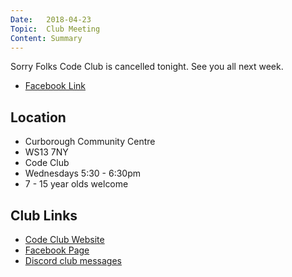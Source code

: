 ```yaml
---
Date:   2018-04-23
Topic:  Club Meeting
Content: Summary
---
```

Sorry Folks Code Club is cancelled tonight. See you all next week.

* [Facebook Link](https://www.facebook.com/1481985248595237/posts/1524990984294663/)

## Location

* Curborough Community Centre
* WS13 7NY
* Code Club
* Wednesdays 5:30 - 6:30pm
* 7 - 15 year olds welcome

## Club Links

* [Code Club Website](https://lichfield-code-club.github.io/)
* [Facebook Page](https://www.facebook.com/LichfieldCoders)
* [Discord club messages](https://discord.gg/szz6xGK)

